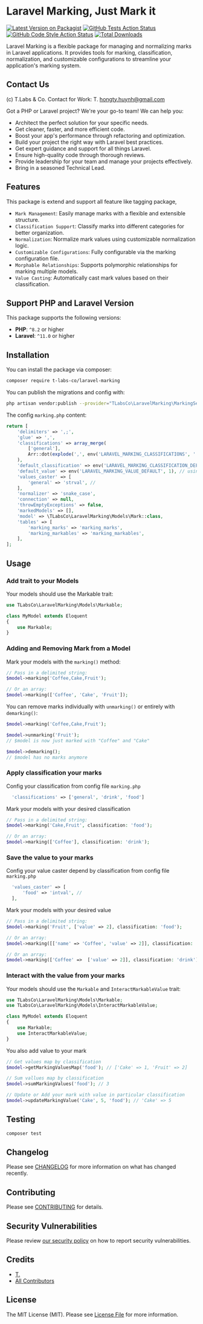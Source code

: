 # Laravel Marking, Just Mark it

[![Latest Version on Packagist](https://img.shields.io/packagist/v/t-labs-co/laravel-marking.svg?style=flat-square)](https://packagist.org/packages/t-labs-co/laravel-marking)
[![GitHub Tests Action Status](https://img.shields.io/github/actions/workflow/status/t-labs-co/laravel-marking/run-tests.yml?branch=main&label=tests&style=flat-square)](https://github.com/t-labs-co/laravel-marking/actions?query=workflow%3Arun-tests+branch%3Amain)
[![GitHub Code Style Action Status](https://img.shields.io/github/actions/workflow/status/t-labs-co/laravel-marking/fix-php-code-style-issues.yml?branch=main&label=code%20style&style=flat-square)](https://github.com/t-labs-co/laravel-marking/actions?query=workflow%3A"Fix+PHP+code+style+issues"+branch%3Amain)
[![Total Downloads](https://img.shields.io/packagist/dt/t-labs-co/laravel-marking.svg?style=flat-square)](https://packagist.org/packages/t-labs-co/laravel-marking)

Laravel Marking is a flexible package for managing and normalizing marks in Laravel applications. It provides tools for marking, classification, normalization, and customizable configurations to streamline your application's marking system.

## Contact Us

(c) T.Labs & Co.
Contact for Work: T. <hongty.huynh@gmail.com>

Got a PHP or Laravel project? We're your go-to team! We can help you:
   - Architect the perfect solution for your specific needs.
   - Get cleaner, faster, and more efficient code.
   - Boost your app's performance through refactoring and optimization.
   - Build your project the right way with Laravel best practices.
   - Get expert guidance and support for all things Laravel.
   - Ensure high-quality code through thorough reviews.
   - Provide leadership for your team and manage your projects effectively.
   - Bring in a seasoned Technical Lead.

## Features

This package is extend and support all feature like tagging package, 

- `Mark Management`: Easily manage marks with a flexible and extensible structure.
- `Classification Support`: Classify marks into different categories for better organization.
- `Normalization`: Normalize mark values using customizable normalization logic.
- `Customizable Configurations`: Fully configurable via the marking configuration file.
- `Morphable Relationships`: Supports polymorphic relationships for marking multiple models.
- `Value Casting`: Automatically cast mark values based on their classification.

## Support PHP and Laravel Version

This package supports the following versions:

- **PHP**: `^8.2` or higher
- **Laravel**: `^11.0` or higher

## Installation

You can install the package via composer:

```bash
composer require t-labs-co/laravel-marking
```

You can publish the migrations and config with:

```bash
php artisan vendor:publish --provider="TLabsCo\LaravelMarking\MarkingServiceProvider"
```

The config `marking.php` content:

```php
return [
    'delimiters' => ',;',
    'glue' => ',',
    'classifications' => array_merge(
        ['general'],
        Arr::dot(explode(',', env('LARAVEL_MARKING_CLASSIFICATIONS', '')))
    ),
    'default_classification' => env('LARAVEL_MARKING_CLASSIFICATION_DEFAULT', 'general'),
    'default_value' => env('LARAVEL_MARKING_VALUE_DEFAULT', 1), // using to count or sum point
    'values_caster' => [
        'general' => 'strval', //
    ],
    'normalizer' => 'snake_case',
    'connection' => null,
    'throwEmptyExceptions' => false,
    'markedModels' => [],
    'model' => \TLabsCo\LaravelMarking\Models\Mark::class,
    'tables' => [
        'marking_marks' => 'marking_marks',
        'marking_markables' => 'marking_markables',
    ],
];
```

## Usage

### Add trait to your Models

Your models should use the Markable trait:

```php
use TLabsCo\LaravelMarking\Models\Markable;

class MyModel extends Eloquent
{
    use Markable;
}
```

### Adding and Removing Mark from a Model

Mark your models with the `marking()` method:

```php
// Pass in a delimited string:
$model->marking('Coffee,Cake,Fruit');

// Or an array:
$model->marking(['Coffee', 'Cake', 'Fruit']);
```

You can remove marks individually with `unmarking()` or entirely with `demarking()`:

```php
$model->marking('Coffee,Cake,Fruit');

$model->unmarking('Fruit');
// $model is now just marked with "Coffee" and "Cake"

$model->demarking();
// $model has no marks anymore
```

### Apply classification your marks

Config your classification from config file `marking.php`

```php
  'classifications' => ['general', 'drink', 'food']
```

Mark your models with your desired classification

```php
// Pass in a delimited string:
$model->marking('Cake,Fruit', classification: 'food');

// Or an array:
$model->marking(['Coffee'], classification: 'drink');
```

### Save the value to your marks

Config your value caster depend by classification from config file `marking.php`

```php
  'values_caster' => [
      'food' => 'intval', //
  ],
```

Mark your models with your desired value

```php
// Pass in a delimited string:
$model->marking('Fruit', ['value' => 2], classification: 'food');

// Or an array:
$model->marking([['name' => 'Coffee', 'value' => 2]], classification: 'drink');

// Or an array:
$model->marking(['Coffee' =>  ['value' => 2]], classification: 'drink');
```

### Interact with the value from your marks

Your models should use the `Markable` and `InteractMarkableValue` trait:

```php
use TLabsCo\LaravelMarking\Models\Markable;
use TLabsCo\LaravelMarking\Models\InteractMarkableValue;

class MyModel extends Eloquent
{
    use Markable;
    use InteractMarkableValue;
}
```

You also add value to your mark

```php
// Get values map by classification
$model->getMarkingValuesMap('food'); // ['Cake' => 1, 'Fruit' => 2]

// Sum vallues map by classification
$model->sumMarkingValues('food'); // 3

// Update or Add your mark with value in particular classification
$model->updateMarkingValue('Cake', 5, 'food'); // 'Cake' => 5

```


## Testing

```bash
composer test
```

## Changelog

Please see [CHANGELOG](CHANGELOG.md) for more information on what has changed recently.

## Contributing

Please see [CONTRIBUTING](CONTRIBUTING.md) for details.

## Security Vulnerabilities

Please review [our security policy](../../security/policy) on how to report security vulnerabilities.

## Credits

- [T.](https://github.com/ty-huynh)
- [All Contributors](../../contributors)

## License

The MIT License (MIT). Please see [License File](LICENSE.md) for more information.
